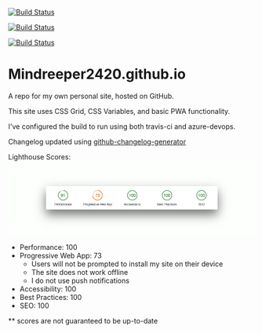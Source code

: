 [![Build Status](https://adamjolicoeur.visualstudio.com/adamjolicoeur.com/_apis/build/status/mindreeper2420.mindreeper2420.github.io)](https://adamjolicoeur.visualstudio.com/adamjolicoeur.com/_build/latest?definitionId=4)

[![Build Status](https://adamjolicoeur.visualstudio.com/adamjolicoeur.com/_apis/build/status/adamjolicoeur.com-Node.js%20With%20gulp-CI)](https://adamjolicoeur.visualstudio.com/adamjolicoeur.com/_build/latest?definitionId=6)

[![Build Status](https://travis-ci.org/mindreeper2420/mindreeper2420.github.io.svg?branch=master)](https://travis-ci.org/mindreeper2420/mindreeper2420.github.io)

# Mindreeper2420.github.io
A repo for my own personal site, hosted on GitHub.

This site uses CSS Grid, CSS Variables, and basic PWA functionality.

I've configured the build to run using both travis-ci and azure-devops.

Changelog updated using [github-changelog-generator](https://github.com/github-changelog-generator/github-changelog-generator)

Lighthouse Scores:
![Lighthouse Score](img/lighthouse-scores.png)

- Performance: 100
- Progressive Web App: 73
  - Users will not be prompted to install my site on their device
  - The site does not work offline
  - I do not use push notifications
- Accessibility: 100
- Best Practices: 100
- SEO: 100

** scores are not guaranteed to be up-to-date
